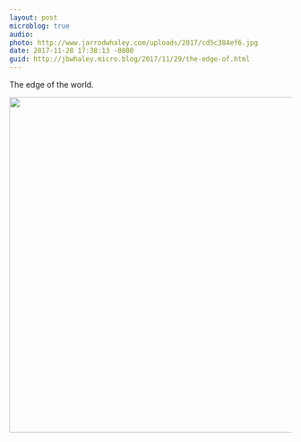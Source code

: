```yaml
---
layout: post
microblog: true
audio: 
photo: http://www.jarrodwhaley.com/uploads/2017/cd5c384ef6.jpg
date: 2017-11-28 17:38:13 -0800
guid: http://jbwhaley.micro.blog/2017/11/29/the-edge-of.html
---
```

The edge of the world.

<img src="http://www.jarrodwhaley.com/uploads/2017/cd5c384ef6.jpg" width="600" height="600" />
